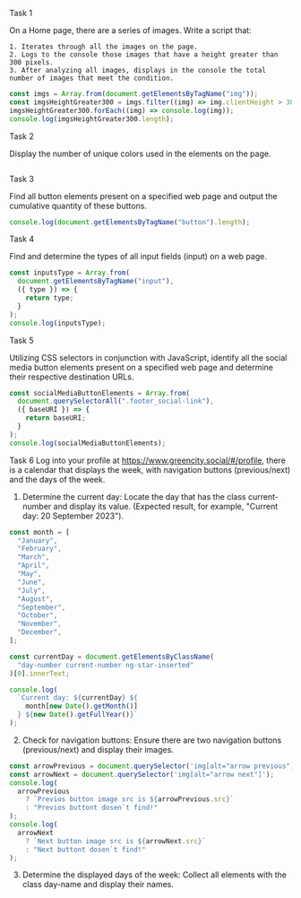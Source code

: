 Task 1

On a Home page, there are a series of images. Write a script that:

    1. Iterates through all the images on the page.
    2. Logs to the console those images that have a height greater than 300 pixels.
    3. After analyzing all images, displays in the console the total number of images that meet the condition.

```javascript
const imgs = Array.from(document.getElementsByTagName("img"));
const imgsHeightGreater300 = imgs.filter((img) => img.clientHeight > 300);
imgsHeightGreater300.forEach((img) => console.log(img));
console.log(imgsHeightGreater300.length);
```

Task 2

Display the number of unique colors used in the elements on the page.

```javascript

```

Task 3

Find all button elements present on a specified web page and output the cumulative quantity of these buttons.

```javascript
console.log(document.getElementsByTagName("button").length);
```

Task 4

Find and determine the types of all input fields (input) on a web page.

```javascript
const inputsType = Array.from(
  document.getElementsByTagName("input"),
  ({ type }) => {
    return type;
  }
);
console.log(inputsType);
```

Task 5

Utilizing CSS selectors in conjunction with JavaScript, identify all the social media button elements present on a specified web page and determine their respective destination URLs.

```javascript
const socialMediaButtonElements = Array.from(
  document.querySelectorAll(".footer_social-link"),
  ({ baseURI }) => {
    return baseURI;
  }
);
console.log(socialMediaButtonElements);
```

Task 6
Log into your profile at https://www.greencity.social/#/profile, there is a calendar that displays the week, with navigation buttons (previous/next) and the days of the week.

1. Determine the current day: Locate the day that has the class current-number and display its value. (Expected result, for example, "Current day: 20 September 2023").

```javascript
const month = [
  "January",
  "February",
  "March",
  "April",
  "May",
  "June",
  "July",
  "August",
  "September",
  "October",
  "November",
  "December",
];

const currentDay = document.getElementsByClassName(
  "day-number current-number ng-star-inserted"
)[0].innerText;

console.log(
  `Current day: ${currentDay} ${
    month[new Date().getMonth()]
  } ${new Date().getFullYear()}`
);
```

2. Check for navigation buttons: Ensure there are two navigation buttons (previous/next) and display their images.

```javascript
const arrowPrevious = document.querySelector('img[alt="arrow previous"]');
const arrowNext = document.querySelector('img[alt="arrow next"]');
console.log(
  arrowPrevious
    ? `Previos button image src is ${arrowPrevious.src}`
    : "Previos buttont dosen`t find!"
);
console.log(
  arrowNext
    ? `Next button image src is ${arrowNext.src}`
    : "Next buttont dosen`t find!"
);
```

3. Determine the displayed days of the week: Collect all elements with the class day-name and display their names.
